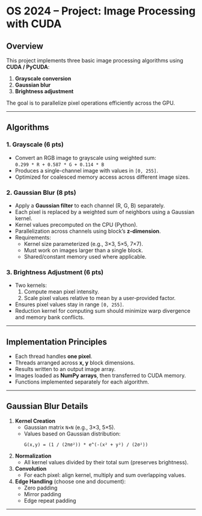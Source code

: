 # OS 2024 – Project: Image Processing with CUDA  

## Overview  
This project implements three basic image processing algorithms using **CUDA / PyCUDA**:  
1. **Grayscale conversion**  
2. **Gaussian blur**  
3. **Brightness adjustment**  

The goal is to parallelize pixel operations efficiently across the GPU.  

---

## Algorithms  

### 1. Grayscale (6 pts)  
- Convert an RGB image to grayscale using weighted sum:  
  `0.299 * R + 0.587 * G + 0.114 * B`  
- Produces a single-channel image with values in `[0, 255]`.  
- Optimized for coalesced memory access across different image sizes.  

### 2. Gaussian Blur (8 pts)  
- Apply a **Gaussian filter** to each channel (R, G, B) separately.  
- Each pixel is replaced by a weighted sum of neighbors using a Gaussian kernel.  
- Kernel values precomputed on the CPU (Python).  
- Parallelization across channels using block’s **z-dimension**.  
- Requirements:  
  - Kernel size parameterized (e.g., 3×3, 5×5, 7×7).  
  - Must work on images larger than a single block.  
  - Shared/constant memory used where applicable.  

### 3. Brightness Adjustment (6 pts)  
- Two kernels:  
  1. Compute mean pixel intensity.  
  2. Scale pixel values relative to mean by a user-provided factor.  
- Ensures pixel values stay in range `[0, 255]`.  
- Reduction kernel for computing sum should minimize warp divergence and memory bank conflicts.  

---

## Implementation Principles  
- Each thread handles **one pixel**.  
- Threads arranged across **x, y** block dimensions.  
- Results written to an output image array.  
- Images loaded as **NumPy arrays**, then transferred to CUDA memory.  
- Functions implemented separately for each algorithm.  

---

## Gaussian Blur Details  
1. **Kernel Creation**  
   - Gaussian matrix `N×N` (e.g., 3×3, 5×5).  
   - Values based on Gaussian distribution:  
     ```
     G(x,y) = (1 / (2πσ²)) * e^(-(x² + y²) / (2σ²))
     ```  
2. **Normalization**  
   - All kernel values divided by their total sum (preserves brightness).  
3. **Convolution**  
   - For each pixel: align kernel, multiply and sum overlapping values.  
4. **Edge Handling** (choose one and document):  
   - Zero padding  
   - Mirror padding  
   - Edge repeat padding  

---
